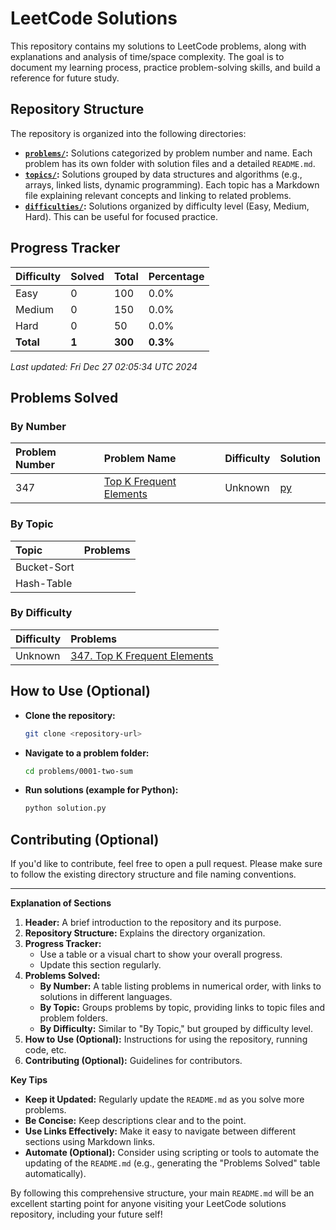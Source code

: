 # LeetCode Solutions

This repository contains my solutions to LeetCode problems, along with explanations and analysis of time/space complexity. The goal is to document my learning process, practice problem-solving skills, and build a reference for future study.

## Repository Structure

The repository is organized into the following directories:

-   **[`problems/`](problems/):** Solutions categorized by problem number and name. Each problem has its own folder with solution files and a detailed `README.md`.
-   **[`topics/`](topics/):** Solutions grouped by data structures and algorithms (e.g., arrays, linked lists, dynamic programming). Each topic has a Markdown file explaining relevant concepts and linking to related problems.
-   **[`difficulties/`](difficulties/):** Solutions organized by difficulty level (Easy, Medium, Hard). This can be useful for focused practice.

## Progress Tracker

| Difficulty | Solved | Total | Percentage |
| :--------- | :----- | :---- | :--------- |
| Easy | 0 | 100 | 0.0% |
| Medium | 0 | 150 | 0.0% |
| Hard | 0 | 50 | 0.0% |
| **Total** | **1** | **300** | **0.3%** |

_Last updated: Fri Dec 27 02:05:34 UTC 2024_

## Problems Solved

### By Number

| Problem Number | Problem Name | Difficulty | Solution |
| :------------- | :----------- | :--------- | :------- |
| 347 | [Top K Frequent Elements](https://leetcode.com/problems/top-k-frequent-elements/) | Unknown | [py](problems/0347-top-k-frequent-elements/solution.py) |

### By Topic

| Topic | Problems |
| :---- | :------- |
| Bucket-Sort |  |
| Hash-Table |  |

### By Difficulty

| Difficulty | Problems |
| :--------- | :------- |
| Unknown | [347. Top K Frequent Elements](https://leetcode.com/problems/top-k-frequent-elements/) |

## How to Use (Optional)

-   **Clone the repository:**
    ```bash
    git clone <repository-url>
    ```
-   **Navigate to a problem folder:**
    ```bash
    cd problems/0001-two-sum
    ```
-   **Run solutions (example for Python):**
    ```bash
    python solution.py
    ```

## Contributing (Optional)

If you'd like to contribute, feel free to open a pull request. Please make sure to follow the existing directory structure and file naming conventions.

---

**Explanation of Sections**

1. **Header:** A brief introduction to the repository and its purpose.
2. **Repository Structure:** Explains the directory organization.
3. **Progress Tracker:**
    -   Use a table or a visual chart to show your overall progress.
    -   Update this section regularly.
4. **Problems Solved:**
    -   **By Number:** A table listing problems in numerical order, with links to solutions in different languages.
    -   **By Topic:** Groups problems by topic, providing links to topic files and problem folders.
    -   **By Difficulty:** Similar to "By Topic," but grouped by difficulty level.
5. **How to Use (Optional):** Instructions for using the repository, running code, etc.
6. **Contributing (Optional):** Guidelines for contributors.

**Key Tips**

-   **Keep it Updated:** Regularly update the `README.md` as you solve more problems.
-   **Be Concise:** Keep descriptions clear and to the point.
-   **Use Links Effectively:** Make it easy to navigate between different sections using Markdown links.
-   **Automate (Optional):** Consider using scripting or tools to automate the updating of the `README.md` (e.g., generating the "Problems Solved" table automatically).

By following this comprehensive structure, your main `README.md` will be an excellent starting point for anyone visiting your LeetCode solutions repository, including your future self!